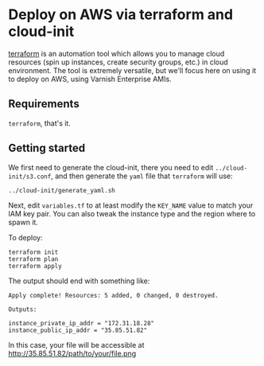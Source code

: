 # Deploy on AWS via terraform and cloud-init

[terraform](https://www.terraform.io/) is an automation tool which allows you to manage cloud resources (spin up instances, create security groups, etc.) in cloud environment. The tool is extremely versatile, but we'll focus here on using it to deploy on AWS, using Varnish Enterprise AMIs.

## Requirements

`terraform`, that's it.

## Getting started

We first need to generate the cloud-init, there you need to edit `../cloud-init/s3.conf`, and then generate the `yaml` file that `terraform` will use:

``` bash
../cloud-init/generate_yaml.sh
```

Next, edit `variables.tf` to at least modify the `KEY_NAME` value to match your IAM key pair. You can also tweak the instance type and the region where to spawn it.

To deploy:

``` shell
terraform init
terraform plan
terraform apply
```

The output should end with something like:

```
Apply complete! Resources: 5 added, 0 changed, 0 destroyed.

Outputs:

instance_private_ip_addr = "172.31.18.28"
instance_public_ip_addr = "35.85.51.82"
```

In this case, your file will be accessible at http://35.85.51.82/path/to/your/file.png
